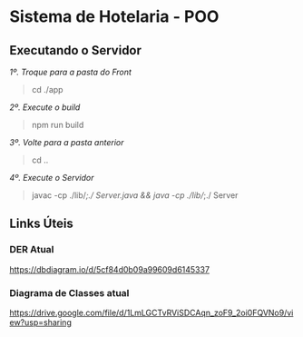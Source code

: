 # Sistema de Hotelaria - POO

## Executando o Servidor
_1º. Troque para a pasta do Front_
> cd ./app

_2º. Execute o build_
> npm run build

_3º. Volte para a pasta anterior_
> cd ..

_4º. Execute o Servidor_
> javac -cp ./lib/*;./ Server.java && java -cp ./lib/*;./ Server

## Links Úteis
### DER Atual
https://dbdiagram.io/d/5cf84d0b09a99609d6145337

### Diagrama de Classes atual
https://drive.google.com/file/d/1LmLGCTvRViSDCAqn_zoF9_2oi0FQVNo9/view?usp=sharing


